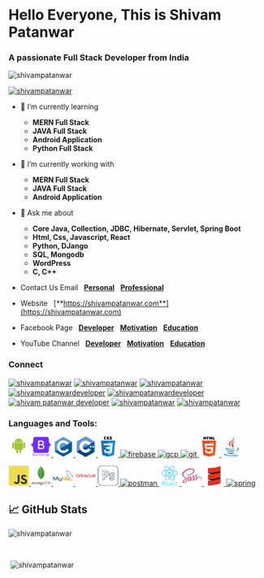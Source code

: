 # Hello Everyone, This is Shivam Patanwar
### A passionate Full Stack Developer from India

<img src="https://komarev.com/ghpvc/?username=shivampatanwar&label=Profile%20views&color=0e75b6&style=flat" alt="shivampatanwar" />


<a href="https://twitter.com/shivampatanwar" target="blank"><img src="https://img.shields.io/twitter/follow/shivampatanwar?logo=twitter&style=for-the-badge" alt="shivampatanwar"/></a> 

- 🌱 I’m currently learning
    * **MERN Full Stack**
    * **JAVA Full Stack**
    * **Android Application**
    * **Python Full Stack**

 
- 🌱 I’m currently working with
    * **MERN Full Stack**
    * **JAVA Full Stack**
    * **Android Application**

- 💬 Ask me about
    - **Core Java, Collection, JDBC, Hibernate, Servlet, Spring Boot**
    - **Html, Css, Javascript, React**
    - **Python, DJango**
    - **SQL, Mongodb**
    - **WordPress**
    - **C, C++**
    
 
- Contact Us Email &nbsp; [**Personal**](mailto:shivampatanwar@gmail.com) &nbsp; [**Professional**](mailto:contact@shivampatanwar.com)

- Website &nbsp; [**https://shivampatanwar.com**](https://shivampatanwar.com)


- Facebook Page &nbsp; [**Developer**](https://fb.com/@shivampatanwardeveloper) &nbsp; [**Motivation**](https://fb.com/@shivampatanwarmotivation) &nbsp; [**Education**](https://fb.com/@shivampatanwareducation)


- YouTube Channel &nbsp; [**Developer**](https://youtube.com/@shivampatanwardeveloper) &nbsp; [**Motivation**](https://youtube.com/@shivampatanwarmotivation) &nbsp; [**Education**](https://youtube.com/@shivampatanwareducation)

<h3 align="left">Connect</h3>
<p align="left">
<a href="https://twitter.com/shivampatanwar" target="blank"><img align="center" src="https://raw.githubusercontent.com/rahuldkjain/github-profile-readme-generator/master/src/images/icons/Social/twitter.svg" alt="shivampatanwar" height="30" width="40" /></a>
<a href="https://linkedin.com/in/shivampatanwar" target="blank"><img align="center" src="https://raw.githubusercontent.com/rahuldkjain/github-profile-readme-generator/master/src/images/icons/Social/linked-in-alt.svg" alt="shivampatanwar" height="30" width="40" /></a>
<a href="https://stackoverflow.com/users/shivampatanwar" target="blank"><img align="center" src="https://raw.githubusercontent.com/rahuldkjain/github-profile-readme-generator/master/src/images/icons/Social/stack-overflow.svg" alt="shivampatanwar" height="30" width="40" /></a>
<a href="https://fb.com/shivampatanwardeveloper" target="blank"><img align="center" src="https://raw.githubusercontent.com/rahuldkjain/github-profile-readme-generator/master/src/images/icons/Social/facebook.svg" alt="shivampatanwardeveloper" height="30" width="40" /></a>
<a href="https://instagram.com/shivampatanwardeveloper" target="blank"><img align="center" src="https://raw.githubusercontent.com/rahuldkjain/github-profile-readme-generator/master/src/images/icons/Social/instagram.svg" alt="shivampatanwardeveloper" height="30" width="40" /></a>
<a href="https://youtube.com/@shivampatanwardeveloper" target="blank"><img align="center" src="https://raw.githubusercontent.com/rahuldkjain/github-profile-readme-generator/master/src/images/icons/Social/youtube.svg" alt="shivam patanwar developer" height="30" width="40" /></a>
<a href="https://www.hackerrank.com/shivampatanwar" target="blank"><img align="center" src="https://raw.githubusercontent.com/rahuldkjain/github-profile-readme-generator/master/src/images/icons/Social/hackerrank.svg" alt="shivampatanwar" height="30" width="40" /></a>
<a href="https://www.hackerearth.com/shivampatanwar" target="blank"><img align="center" src="https://raw.githubusercontent.com/rahuldkjain/github-profile-readme-generator/master/src/images/icons/Social/hackerearth.svg" alt="shivampatanwar" height="30" width="40" /></a>
</p>

<h3 align="left">Languages and Tools:</h3>
<p align="left">
<a style="text-decoration:none" href="https://developer.android.com" target="_blank" rel="noreferrer"> <img src="https://raw.githubusercontent.com/devicons/devicon/master/icons/android/android-original-wordmark.svg" alt="android" width="40" height="40"/> </a> <a href="https://getbootstrap.com" target="_blank" rel="noreferrer"> <img src="https://raw.githubusercontent.com/devicons/devicon/master/icons/bootstrap/bootstrap-plain-wordmark.svg" alt="bootstrap" width="40" height="40"/> </a> <a href="https://www.cprogramming.com/" target="_blank" rel="noreferrer"> <img src="https://raw.githubusercontent.com/devicons/devicon/master/icons/c/c-original.svg" alt="c" width="40" height="40"/> </a> <a href="https://www.w3schools.com/cpp/" target="_blank" rel="noreferrer"> <img src="https://raw.githubusercontent.com/devicons/devicon/master/icons/cplusplus/cplusplus-original.svg" alt="cplusplus" width="40" height="40"/> </a> <a href="https://www.w3schools.com/css/" target="_blank" rel="noreferrer"> <img src="https://raw.githubusercontent.com/devicons/devicon/master/icons/css3/css3-original-wordmark.svg" alt="css3" width="40" height="40"/> </a> <a href="https://firebase.google.com/" target="_blank" rel="noreferrer"> <img src="https://www.vectorlogo.zone/logos/firebase/firebase-icon.svg" alt="firebase" width="40" height="40"/> </a> <a href="https://cloud.google.com" target="_blank" rel="noreferrer"> <img src="https://www.vectorlogo.zone/logos/google_cloud/google_cloud-icon.svg" alt="gcp" width="40" height="40"/> </a> <a href="https://git-scm.com/" target="_blank" rel="noreferrer"> <img src="https://www.vectorlogo.zone/logos/git-scm/git-scm-icon.svg" alt="git" width="40" height="40"/> </a> <a href="https://www.w3.org/html/" target="_blank" rel="noreferrer"> <img src="https://raw.githubusercontent.com/devicons/devicon/master/icons/html5/html5-original-wordmark.svg" alt="html5" width="40" height="40"/> </a> <a href="https://www.java.com" target="_blank" rel="noreferrer"> <img src="https://raw.githubusercontent.com/devicons/devicon/master/icons/java/java-original.svg" alt="java" width="40" height="40"/> </a>
   
   <a href="https://developer.mozilla.org/en-US/docs/Web/JavaScript" target="_blank" rel="noreferrer"> <img src="https://raw.githubusercontent.com/devicons/devicon/master/icons/javascript/javascript-original.svg" alt="javascript" width="40" height="40"/> </a> <a href="https://www.mongodb.com/" target="_blank" rel="noreferrer"> <img src="https://raw.githubusercontent.com/devicons/devicon/master/icons/mongodb/mongodb-original-wordmark.svg" alt="mongodb" width="40" height="40"/> </a> <a href="https://www.mysql.com/" target="_blank" rel="noreferrer"> <img src="https://raw.githubusercontent.com/devicons/devicon/master/icons/mysql/mysql-original-wordmark.svg" alt="mysql" width="40" height="40"/> </a> <a href="https://www.oracle.com/" target="_blank" rel="noreferrer"> <img src="https://raw.githubusercontent.com/devicons/devicon/master/icons/oracle/oracle-original.svg" alt="oracle" width="40" height="40"/> </a> <a href="https://www.photoshop.com/en" target="_blank" rel="noreferrer"> <img src="https://raw.githubusercontent.com/devicons/devicon/master/icons/photoshop/photoshop-line.svg" alt="photoshop" width="40" height="40"/> </a> <a href="https://postman.com" target="_blank" rel="noreferrer"> <img src="https://www.vectorlogo.zone/logos/getpostman/getpostman-icon.svg" alt="postman" width="40" height="40"/> </a> <a href="https://reactjs.org/" target="_blank" rel="noreferrer"> <img src="https://raw.githubusercontent.com/devicons/devicon/master/icons/react/react-original-wordmark.svg" alt="react" width="40" height="40"/> </a> <a href="https://sass-lang.com" target="_blank" rel="noreferrer"> <img src="https://raw.githubusercontent.com/devicons/devicon/master/icons/sass/sass-original.svg" alt="sass" width="40" height="40"/> </a> <a href="https://www.scala-lang.org" target="_blank" rel="noreferrer"> <img src="https://raw.githubusercontent.com/devicons/devicon/master/icons/scala/scala-original.svg" alt="scala" width="40" height="40"/> </a> <a href="https://spring.io/" target="_blank" rel="noreferrer"> <img src="https://www.vectorlogo.zone/logos/springio/springio-icon.svg" alt="spring" width="40" height="40"/> </a> <br/> <p/>



## 📈 GitHub Stats
<p><img src="https://github-readme-stats.vercel.app/api/top-langs?username=shivampatanwar&show_icons=true&locale=en&layout=compact" alt="shivampatanwar" /></p> <br/>

<p>&nbsp;<img src="https://github-readme-stats.vercel.app/api?username=shivampatanwar&show_icons=true&locale=en" alt="shivampatanwar" /></p>


